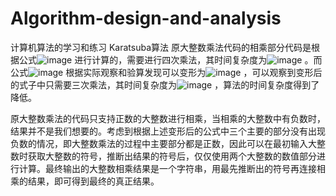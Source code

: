# Algorithm-design-and-analysis
计算机算法的学习和练习
Karatsuba算法
原大整数乘法代码的相乘部分代码是根据公式![image](https://user-images.githubusercontent.com/77910684/160176776-b4fc0ec5-1680-4d74-abed-c68faaf60d02.png)
进行计算的，需要进行四次乘法，其时间复杂度为![image](https://user-images.githubusercontent.com/77910684/160176842-6a1a477a-a12e-4312-bc50-0e6b2142f09b.png)
。而公式![image](https://user-images.githubusercontent.com/77910684/160176892-0a8c5483-7715-4453-9480-732bcbe565d4.png)
根据实际观察和验算发现可以变形为![image](https://user-images.githubusercontent.com/77910684/160176908-55302f60-21c4-4225-9ef7-cb18e5771fa8.png)
，可以观察到变形后的式子中只需要三次乘法，其时间复杂度为![image](https://user-images.githubusercontent.com/77910684/160176950-85ccf339-19de-4fc4-b59a-565072f33a3b.png)
，算法的时间复杂度得到了降低。

原大整数乘法的代码只支持正数的大整数进行相乘，当相乘的大整数中有负数时，结果并不是我们想要的。考虑到根据上述变形后的公式中三个主要的部分没有出现负数的情况，即大整数乘法的过程中主要部分都是正数，因此可以在最初输入大整数时获取大整数的符号，推断出结果的符号后，仅仅使用两个大整数的数值部分进行计算。最终输出的大整数相乘结果是一个字符串，用最先推断出的符号再连接相乘的结果，即可得到最终的真正结果。
